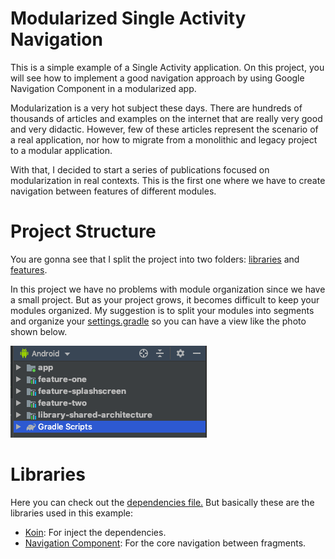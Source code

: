 # Modularized Single Activity Navigation
This is a simple example of a Single Activity application. On this project, you will see how to implement a good navigation approach by using Google Navigation Component in a modularized app.

Modularization is a very hot subject these days. There are hundreds of thousands of articles and examples on the internet that are really very good and very didactic. However, few of these articles represent the scenario of a real application, nor how to migrate from a monolithic and legacy project to a modular application.

With that, I decided to start a series of publications focused on modularization in real contexts. This is the first one where we have to create navigation between features of different modules.

# Project Structure
You are gonna see that I split the project into two folders: [libraries](https://github.com/MayconCardoso/Modularized-Single-Activity-Navigation/tree/master/libraries) and [features](https://github.com/MayconCardoso/Modularized-Single-Activity-Navigation/tree/master/features).

In this project we have no problems with module organization since we have a small project. But as your project grows, it becomes difficult to keep your modules organized. My suggestion is to split your modules into segments and organize your [settings.gradle](https://github.com/MayconCardoso/Modularized-Single-Activity-Navigation/blob/master/settings.gradle) so you can have a view like the photo shown below.

![Modularization structure](https://github.com/MayconCardoso/Modularized-Single-Activity-Navigation/blob/master/.art/modules.png)


# Libraries

Here you can check out the [dependencies file.](https://github.com/MayconCardoso/Modularized-Single-Activity-Navigation/blob/master/build-dependencies.gradle) But basically these are the libraries used in this example:

- [Koin](https://insert-koin.io/): For inject the dependencies.
- [Navigation Component](https://developer.android.com/guide/navigation/): For the core navigation between fragments.
